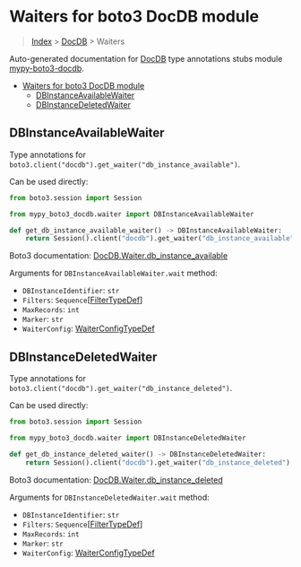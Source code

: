 <a id="waiters-for-boto3-docdb-module"></a>

# Waiters for boto3 DocDB module

> [Index](../README.md) > [DocDB](./README.md) > Waiters

Auto-generated documentation for
[DocDB](https://boto3.amazonaws.com/v1/documentation/api/latest/reference/services/docdb.html#DocDB)
type annotations stubs module
[mypy-boto3-docdb](https://pypi.org/project/mypy-boto3-docdb/).

- [Waiters for boto3 DocDB module](#waiters-for-boto3-docdb-module)
  - [DBInstanceAvailableWaiter](#dbinstanceavailablewaiter)
  - [DBInstanceDeletedWaiter](#dbinstancedeletedwaiter)

<a id="dbinstanceavailablewaiter"></a>

## DBInstanceAvailableWaiter

Type annotations for
`boto3.client("docdb").get_waiter("db_instance_available")`.

Can be used directly:

```python
from boto3.session import Session

from mypy_boto3_docdb.waiter import DBInstanceAvailableWaiter

def get_db_instance_available_waiter() -> DBInstanceAvailableWaiter:
    return Session().client("docdb").get_waiter("db_instance_available")
```

Boto3 documentation:
[DocDB.Waiter.db_instance_available](https://boto3.amazonaws.com/v1/documentation/api/latest/reference/services/docdb.html#DocDB.Waiter.DBInstanceAvailable)

Arguments for `DBInstanceAvailableWaiter.wait` method:

- `DBInstanceIdentifier`: `str`
- `Filters`: `Sequence`\[[FilterTypeDef](./type_defs.md#filtertypedef)\]
- `MaxRecords`: `int`
- `Marker`: `str`
- `WaiterConfig`: [WaiterConfigTypeDef](./type_defs.md#waiterconfigtypedef)

<a id="dbinstancedeletedwaiter"></a>

## DBInstanceDeletedWaiter

Type annotations for `boto3.client("docdb").get_waiter("db_instance_deleted")`.

Can be used directly:

```python
from boto3.session import Session

from mypy_boto3_docdb.waiter import DBInstanceDeletedWaiter

def get_db_instance_deleted_waiter() -> DBInstanceDeletedWaiter:
    return Session().client("docdb").get_waiter("db_instance_deleted")
```

Boto3 documentation:
[DocDB.Waiter.db_instance_deleted](https://boto3.amazonaws.com/v1/documentation/api/latest/reference/services/docdb.html#DocDB.Waiter.DBInstanceDeleted)

Arguments for `DBInstanceDeletedWaiter.wait` method:

- `DBInstanceIdentifier`: `str`
- `Filters`: `Sequence`\[[FilterTypeDef](./type_defs.md#filtertypedef)\]
- `MaxRecords`: `int`
- `Marker`: `str`
- `WaiterConfig`: [WaiterConfigTypeDef](./type_defs.md#waiterconfigtypedef)
